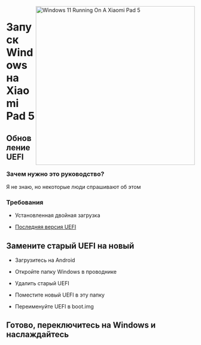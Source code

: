 <img align="right" src="https://raw.githubusercontent.com/erdilS/Port-Windows-11-Xiaomi-Pad-5/main/nabu.png" width="425" alt="Windows 11 Running On A Xiaomi Pad 5">

# Запуск Windows на Xiaomi Pad 5

## Обновление UEFI

### Зачем нужно это руководство?

Я не знаю, но некоторые люди спрашивают об этом

### Требования 

- Установленная двойная загрузка
  
- [Последняя версия UEFI](https://github.com/erdilS/Port-Windows-11-Xiaomi-Pad-5/releases/download/UEFI/uefi-v2.img)

## Замените старый UEFI на новый

- Загрузитесь на Android

- Откройте папку Windows в проводнике

- Удалить старый UEFI

- Поместите новый UEFI в эту папку

- Переименуйте UEFI в boot.img

## Готово, переключитесь на Windows и наслаждайтесь
